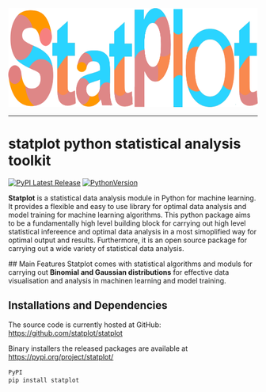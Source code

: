 
<img src="./doc/logos/statplot_logo.png" width="600" height="200">


-----------------

# statplot python statistical analysis toolkit

[![PyPI Latest Release](https://img.shields.io/pypi/v/statplot.svg)](https://pypi.org/project/statplot/) [![PythonVersion](https://img.shields.io/badge/python-3.6%20%7C%203.7%20%7C%203.8-blue)](https://img.shields.io/badge/python-3.6%20%7C%203.7%20%7C%203.8-blue)



**Statplot** is a statistical data analysis module in Python for machine learning. It provides a flexible and easy to use library for optimal data analysis and model training for machine learning algorithms. This python package aims to be a fundamentally high level building block for  carrying out high level statistical infereence and optimal data analysis in a most simoplified way for optimal output and results. Furthermore, it is an open source package for carrying out a wide variety of statistical data analysis.

## Main Features 
Statplot comes with statistical algorithms and moduls for carrying out **Binomial and Gaussian distributions** for effective data visualisation and analysis in machinen learning and model training.

## Installations and Dependencies

The source code is currently hosted at GitHub: https://github.com/statplot/statplot 

Binary installers the released packages are available at https://pypi.org/project/statplot/

```
PyPI
pip install statplot
```